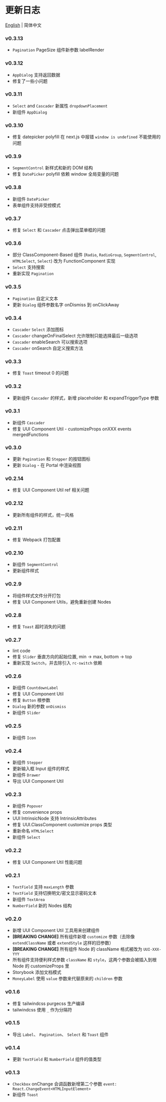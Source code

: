 # 更新日志

[English](https://github.com/HackPlan/UUI/blob/master/CHANGELOG.md) | 简体中文

### v0.3.13

- `Pagination` PageSize 组件新参数 labelRender

### v0.3.12

- `AppDialog` 支持返回数据
- 修复了一些小问题

### v0.3.11

- `Select` and `Cascader` 新属性 `dropdownPlacement`
- 新组件 `AppDialog`

### v0.3.10

- 修复 datepicker polyfill 在 next.js 中报错 `window is undefined` 不能使用的问题

### v0.3.9

- `SegmentControl` 新样式和新的 DOM 结构
- 修复 `DatePicker` polyfill 依赖 window 全局变量的问题

### v0.3.8

- 新组件 `DatePicker`
- 表单组件支持非受控模式

### v0.3.7

- 修复 `Select` 和 `Cascader` 点击弹出菜单框的问题

### v0.3.6

- 部分 ClassComponent-Based 组件 (`Radio`, `RadioGroup`, `SegmentControl`, `HTMLSelect`, `Select`) 改为 FunctionComponent 实现
- `Select` 支持搜索
- 重新实现 `Pagination`

### v0.3.5

- `Pagination` 自定义文本
- 更新 `Dialog` 组件参数名字 onDismiss 到 onClickAway

### v0.3.4

- `Cascader` `Select` 添加图标
- `Cascader` changeOnFinalSelect 允许限制只能选择最后一级选项
- `Cascader` enableSearch 可以搜索选项
- `Cascader` onSearch 自定义搜索方法

### v0.3.3

- 修复 `Toast` timeout 0 的问题

### v0.3.2

- 更新组件 `Cascader` 的样式，新增 placeholder 和 expandTriggerType 参数

### v0.3.1

- 新组件 `Cascader`
- 修复 UUI Component Util - customizeProps onXXX events mergedFunctions

### v0.3.0

- 更新 `Pagination` 和 `Stepper` 的按钮图标
- 更新 `Dialog` - 在 Portal 中渲染视图

### v0.2.14

- 修复 UUI Component Util ref 相关问题

### v0.2.12

- 更新所有组件的样式，统一风格

### v0.2.11

- 修复 Webpack 打包配置

### v0.2.10

- 新组件 `SegmentControl`
- 更新组件样式

### v0.2.9

- 将组件样式文件分开打包
- 修复 UUI Component Utils，避免重新创建 Nodes

### v0.2.8

- 修复 `Toast` 超时消失的问题

### v0.2.7

- lint code
- 修复 `Slider` 垂直方向的起始位置, min -> max, bottom -> top
- 重新实现 `Switch`，并去除引入 `rc-switch` 依赖

### v0.2.6

- 新组件 `CountdownLabel`
- 修复 UUI Component Util
- 修复 `Button` 根参数
- `Dialog` 新的参数 `onDismiss`
- 新组件 `Slider`

### v0.2.5

- 新组件 `Icon`

### v0.2.4

- 新组件 `Stepper`
- 更新输入框 Input 组件的样式
- 新组件 `Drawer`
- 导出 UUI Component Util

### v0.2.3

- 新组件 `Popover`
- 修复 convenience props
- UUI IntrinsicNode 支持 IntrinsicAttributes
- 修复 UUI.ClassComponent customize props 类型
- 重新命名 `HTMLSelect`
- 新组件 `Select`

### v0.2.2

- 修复 UUI Component Util 性能问题

### v0.2.1

- `TextField` 支持 `maxLength` 参数
- `TextField` 支持切换明文/密文显示密码文本
- 新组件 `TextArea`
- `NumberField` 新的 Nodes 结构

### v0.2.0

- 新增 UUI Component Util 工具用来创建组件
- **\[BREAKING CHANGE\]** 所有组件新增 `customize` 参数（去除像 `extendClassName` 或者 `extendStyle` 这样的旧参数）
- **\[BREAKING CHANGE\]** 所有组件 Node 的 className 格式被改为 `UUI-XXX-YYY`
- 所有组件支持便利样式参数 `className` 和 `style`，这两个参数会被插入到根 Node 的 customizeProps 里
- Storybook 添加文档模式
- `MoneyLabel` 使用 `value` 参数来代替原来的 `children` 参数

### v0.1.6

- 修复 tailwindcss purgecss 生产编译
- tailwindcss 使用 `_` 作为分隔符

### v0.1.5

- 导出 `Label`、 `Pagination`、 `Select` 和 `Toast` 组件

### v0.1.4

- 更新 `TextField` 和 `NumberField` 组件的值类型

### v0.1.3

- `Checkbox` onChange 会调函数新增第二个参数 `event: React.ChangeEvent<HTMLInputElement>`
- 新组件 `Toast`
